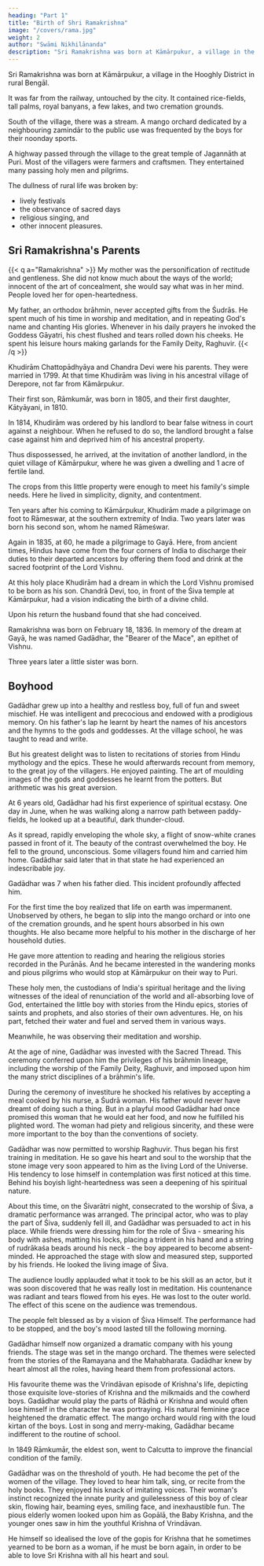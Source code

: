 ```yaml
---
heading: "Part 1"
title: "Birth of Shri Ramakrishna"
image: "/covers/rama.jpg"
weight: 2
author: "Swāmi Nikhilānanda"
description: "Sri Ramakrishna was born at Kāmārpukur, a village in the Hooghly District in rural Bengāl."
---
```



Sri Ramakrishna was born at Kāmārpukur, a village in the Hooghly District in rural Bengāl. 

It was far from the railway, untouched by the city. It contained rice-fields, tall palms, royal banyans, a few lakes, and two cremation grounds. 

South of the village, there was a stream. A mango orchard dedicated by a neighbouring zamindār to the public use was frequented by the boys for their noonday sports. 

A highway passed through the village to the great temple of Jagannāth at Puri. Most of the villagers were farmers and craftsmen. They entertained many passing holy men and pilgrims.

The dullness of rural life was broken by:
- lively festivals
- the observance of sacred days
- religious singing, and
- other innocent pleasures.

## Sri Ramakrishna's Parents

{{< q a="Ramakrishna" >}}
My mother was the personification of rectitude and gentleness. She did not know much about the ways of the world; innocent of the art of concealment, she would say what was in her mind. People loved her for open-heartedness. 

My father, an orthodox brāhmin, never accepted gifts from the Śudrās. He spent much of his time in worship and meditation, and in repeating God's name and chanting His glories. Whenever in his daily prayers he invoked the Goddess
Gāyatri, his chest flushed and tears rolled down his cheeks. He spent his leisure hours making garlands for the Family Deity, Raghuvir.
{{< /q >}}

Khudirām Chattopādhyāya and Chandra Devi were his parents. They were married in 1799. At that time Khudirām was living in his ancestral village of Derepore, not far from Kāmārpukur. 

Their first son, Rāmkumār, was born in 1805, and their first daughter, Kātyāyani, in 1810. 

In 1814, Khudirām was ordered by his landlord to bear false witness in court against a neighbour. When he refused to do so, the landlord brought a false case against him and deprived him of his ancestral property.

Thus dispossessed, he arrived, at the invitation of another landlord, in the quiet village of Kāmārpukur, where he was given a dwelling and 1 acre of fertile land.

The crops from this little property were enough to meet his family's simple needs. Here he lived in simplicity, dignity, and contentment.

Ten years after his coming to Kāmārpukur, Khudirām made a pilgrimage on foot to Rāmeswar, at the southern extremity of India. Two years later was born his second son, whom he named Rāmeśwar. 

Again in 1835, at 60, he made a pilgrimage to Gayā. Here, from ancient times, Hindus have come from the four corners of India to discharge their duties to their departed ancestors by offering them food and drink at the sacred footprint of the Lord Vishnu. 

At this holy place Khudirām had a dream in which the Lord Vishnu promised to be born as his son. Chandrā Devi, too, in front of the Śiva temple at Kāmārpukur, had a vision indicating the birth of a divine child.

Upon his return the husband found that she had conceived.

Ramakrishna was born on February 18, 1836. In memory of the dream at Gayā, he was named Gadādhar, the "Bearer of the Mace", an epithet of Vishnu. 

Three years later a little sister was born.

## Boyhood

Gadādhar grew up into a healthy and restless boy, full of fun and sweet mischief. He was intelligent and precocious and endowed with a prodigious memory. On his father's lap he learnt by heart the names of his ancestors and the hymns to the gods and goddesses. At the village school, he was taught to read and write. 

But his greatest delight was to listen to recitations of stories from Hindu mythology and the epics. These he would
afterwards recount from memory, to the great joy of the villagers. He enjoyed painting. The art of moulding images of the gods and goddesses he learnt from the potters. But arithmetic was his great aversion.

At 6 years old, Gadādhar had his first experience of spiritual ecstasy. One day in June, when he was walking along a narrow path between paddy-fields, he looked up at a beautiful, dark thunder-cloud. 

As it spread, rapidly enveloping the whole sky, a flight of snow-white cranes passed in front of it. The beauty of the contrast overwhelmed the boy. He fell to the ground, unconscious. Some villagers found him and carried him home. Gadādhar said later that in that state he had experienced an indescribable joy.

Gadādhar was 7 when his father died. This incident profoundly affected him. 

For the first time the boy realized that life on earth was impermanent. Unobserved by others, he began to slip into the mango orchard or into one of the cremation grounds, and he spent hours absorbed in his own thoughts. He also became more helpful to his mother in the discharge of her household duties. 

He gave more attention to reading and hearing the religious stories recorded in the Purānās. And he became interested in the wandering monks and pious pilgrims who would stop at Kāmārpukur on their way to Puri. 

These holy men, the custodians of India's spiritual heritage and the living witnesses of the ideal of renunciation of the world and all-absorbing love of God, entertained the little boy with stories from the Hindu epics, stories of saints and prophets, and also stories of their own adventures. He, on his part, fetched their water and fuel and served them in various ways. 

Meanwhile, he was observing their meditation and worship.

At the age of nine, Gadādhar was invested with the Sacred Thread. This ceremony conferred upon him the privileges of his brāhmin lineage, including the worship of the Family Deity, Raghuvir, and imposed upon him the many strict disciplines of a brāhmin's life. 

During the ceremony of investiture he shocked his relatives by accepting a meal cooked by his nurse, a Śudrā woman. His father would never have dreamt of doing such a thing. But in a playful mood Gadādhar had once promised this woman that he would eat her food, and now he fulfilled his plighted word. The woman had piety and religious sincerity, and these were more important to the boy than the conventions of society. 

Gadādhar was now permitted to worship Raghuvir. Thus began his first training in meditation. He so gave his heart and soul to the worship that the stone image very soon appeared to him as the living Lord of the Universe. His tendency to lose himself in contemplation was first noticed at this time. Behind his boyish light-heartedness was seen a deepening of his spiritual nature.

About this time, on the Śivarātri night, consecrated to the worship of Śiva, a dramatic performance was arranged. The principal actor, who was to play the part of Śiva, suddenly fell ill, and Gadādhar was persuaded to act in his place. While friends were dressing him for the role of Śiva - smearing his body with ashes, matting his locks, placing a trident in his hand and a string of rudrākaśa beads around his neck - the boy appeared to become absent-minded. He approached the stage with slow and measured step, supported by his friends. He looked the living image of Śiva. 

The audience loudly applauded what it took to be his skill as an actor, but it was soon discovered that he was really lost in meditation. His countenance was radiant and tears flowed from his eyes. He was lost to the outer world. The effect of this scene on the audience was tremendous. 

The people felt blessed as by a vision of Śiva Himself. The performance had to be stopped, and the boy's mood lasted till the following morning.

Gadādhar himself now organized a dramatic company with his young friends. The stage was set in the mango orchard. The themes were selected from the stories of the Ramayana and the Mahabharata. Gadādhar knew by heart almost all the roles, having heard them from professional actors. 

His favourite theme was the Vrindāvan episode of Krishna's life, depicting those exquisite love-stories of Krishna and the milkmaids and the cowherd boys. Gadādhar would play the parts of Rādhā or Krishna and would often lose himself in the character he was portraying. His natural feminine grace heightened the dramatic effect. The mango orchard would ring with the loud kirtan of the boys. Lost in song and merry-making, Gadādhar became indifferent to the routine of school.

In 1849 Rāmkumār, the eldest son, went to Calcutta to improve the financial condition of the family.

Gadādhar was on the threshold of youth. He had become the pet of the women of the village. They loved to hear him talk, sing, or recite from the holy books. They enjoyed his knack of imitating voices. Their woman's instinct recognized the innate purity and guilelessness of this boy of clear skin, flowing hair, beaming eyes, smiling face, and inexhaustible fun. The pious elderly women looked upon him as Gopālā, the Baby Krishna, and the younger ones saw in him the youthful Krishna of Vrindāvan. 

He himself so idealised the love of the gopis for Krishna that he sometimes yearned to be born as a woman, if he must be born again, in order to be able to love Sri Krishna with all his heart and soul.


